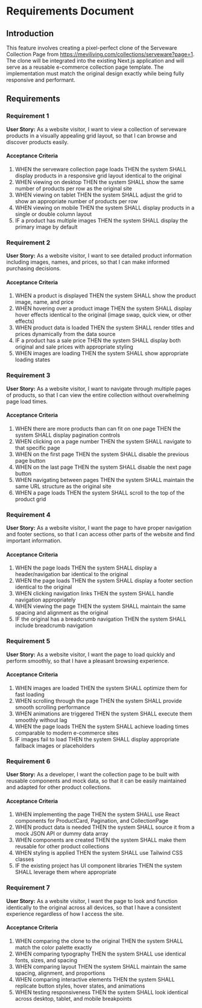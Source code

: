 # Requirements Document

## Introduction

This feature involves creating a pixel-perfect clone of the Serveware Collection Page from https://meviliving.com/collections/serveware?page=1. The clone will be integrated into the existing Next.js application and will serve as a reusable e-commerce collection page template. The implementation must match the original design exactly while being fully responsive and performant.

## Requirements

### Requirement 1

**User Story:** As a website visitor, I want to view a collection of serveware products in a visually appealing grid layout, so that I can browse and discover products easily.

#### Acceptance Criteria

1. WHEN the serveware collection page loads THEN the system SHALL display products in a responsive grid layout identical to the original
2. WHEN viewing on desktop THEN the system SHALL show the same number of products per row as the original site
3. WHEN viewing on tablet THEN the system SHALL adjust the grid to show an appropriate number of products per row
4. WHEN viewing on mobile THEN the system SHALL display products in a single or double column layout
5. IF a product has multiple images THEN the system SHALL display the primary image by default

### Requirement 2

**User Story:** As a website visitor, I want to see detailed product information including images, names, and prices, so that I can make informed purchasing decisions.

#### Acceptance Criteria

1. WHEN a product is displayed THEN the system SHALL show the product image, name, and price
2. WHEN hovering over a product image THEN the system SHALL display hover effects identical to the original (image swap, quick view, or other effects)
3. WHEN product data is loaded THEN the system SHALL render titles and prices dynamically from the data source
4. IF a product has a sale price THEN the system SHALL display both original and sale prices with appropriate styling
5. WHEN images are loading THEN the system SHALL show appropriate loading states

### Requirement 3

**User Story:** As a website visitor, I want to navigate through multiple pages of products, so that I can view the entire collection without overwhelming page load times.

#### Acceptance Criteria

1. WHEN there are more products than can fit on one page THEN the system SHALL display pagination controls
2. WHEN clicking on a page number THEN the system SHALL navigate to that specific page
3. WHEN on the first page THEN the system SHALL disable the previous page button
4. WHEN on the last page THEN the system SHALL disable the next page button
5. WHEN navigating between pages THEN the system SHALL maintain the same URL structure as the original site
6. WHEN a page loads THEN the system SHALL scroll to the top of the product grid

### Requirement 4

**User Story:** As a website visitor, I want the page to have proper navigation and footer sections, so that I can access other parts of the website and find important information.

#### Acceptance Criteria

1. WHEN the page loads THEN the system SHALL display a header/navigation bar identical to the original
2. WHEN the page loads THEN the system SHALL display a footer section identical to the original
3. WHEN clicking navigation links THEN the system SHALL handle navigation appropriately
4. WHEN viewing the page THEN the system SHALL maintain the same spacing and alignment as the original
5. IF the original has a breadcrumb navigation THEN the system SHALL include breadcrumb navigation

### Requirement 5

**User Story:** As a website visitor, I want the page to load quickly and perform smoothly, so that I have a pleasant browsing experience.

#### Acceptance Criteria

1. WHEN images are loaded THEN the system SHALL optimize them for fast loading
2. WHEN scrolling through the page THEN the system SHALL provide smooth scrolling performance
3. WHEN animations are triggered THEN the system SHALL execute them smoothly without lag
4. WHEN the page loads THEN the system SHALL achieve loading times comparable to modern e-commerce sites
5. IF images fail to load THEN the system SHALL display appropriate fallback images or placeholders

### Requirement 6

**User Story:** As a developer, I want the collection page to be built with reusable components and mock data, so that it can be easily maintained and adapted for other product collections.

#### Acceptance Criteria

1. WHEN implementing the page THEN the system SHALL use React components for ProductCard, Pagination, and CollectionPage
2. WHEN product data is needed THEN the system SHALL source it from a mock JSON API or dummy data array
3. WHEN components are created THEN the system SHALL make them reusable for other product collections
4. WHEN styling is applied THEN the system SHALL use Tailwind CSS classes
5. IF the existing project has UI component libraries THEN the system SHALL leverage them where appropriate

### Requirement 7

**User Story:** As a website visitor, I want the page to look and function identically to the original across all devices, so that I have a consistent experience regardless of how I access the site.

#### Acceptance Criteria

1. WHEN comparing the clone to the original THEN the system SHALL match the color palette exactly
2. WHEN comparing typography THEN the system SHALL use identical fonts, sizes, and spacing
3. WHEN comparing layout THEN the system SHALL maintain the same spacing, alignment, and proportions
4. WHEN comparing interactive elements THEN the system SHALL replicate button styles, hover states, and animations
5. WHEN testing responsiveness THEN the system SHALL look identical across desktop, tablet, and mobile breakpoints